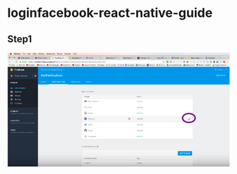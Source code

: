# loginfacebook-react-native-guide

## Step1

<p align="left">
  <img src="https://github.com/dovandu/loginfacebook-react-native-guide/blob/master/Screen%20Shot%202018-09-04%20at%202.32.53%20PM.png">
</p>